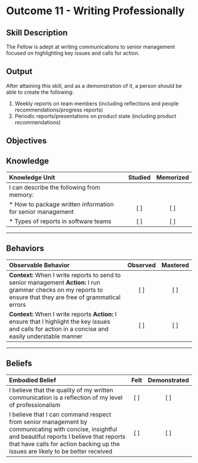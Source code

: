 # Outcome 11 - Writing Professionally

**Skill Description**
----------
The Fellow is adept at writing communications to senior management focused on highlighting key issues and calls for action.

**Output**
----------
After attaining this skill, and as a demonstration of it, a person should be able to create the following:

1. Weekly reports on  team members (including reflections and people recommendations/progress reports)
2. Periodic reports/presentations on product state (including product recommendations)


**Objectives**
----------
## **Knowledge**


| Knowledge Unit   |      Studied      | Memorized |
|:-------------|:------------------:|:--------:|
| I can describe the following from memory: | | |
| * How to package written information for senior management | [ ] | [ ]  |
| * Types of reports in software teams | [ ] | [ ]  |



----------


## **Behaviors**

| Observable Behavior   |      Observed      | Mastered |
|:-------------|:------------------:|:--------:|
| **Context:** When I write reports to send to senior management **Action:** I run grammar checks on my reports to ensure that they are free of grammatical errors | [ ] | [ ]  |
| **Context:** When I write reports **Action:** I ensure that I highlight the key issues and calls for action in a concise and easily understable manner |   [ ]   |   [ ]  |


----------


## **Beliefs**


| Embodied Belief   |      Felt      | Demonstrated |
|:-------------|:------------------:|:--------:|
| I believe that the quality of my written communication is a reflection of my level of professionalism | [ ] | [ ]  |
| I believe that I can command respect from senior management by communicating with concise, insightful and beautiful reports I believe that reports that have calls for action backing up the issues are likely to be better received | [ ] | [ ]  |
